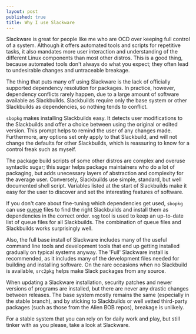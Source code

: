 ```yaml
---
layout: post
published: true
title: Why I use Slackware
---
```


Slackware is great for people like me who are OCD over keeping full control of a system. Although it offers automated tools and scripts for repetitive tasks, it also mandates more user interaction and understanding of the different Linux components than most other distros. This is a good thing, because automated tools don't always do what you expect; they often lead to undesirable changes and untraceable breakage.

The thing that puts many off using Slackware is the lack of officially supported dependency resolution for packages. In practice, however, dependency conflicts rarely happen, due to a large amount of software available as Slackbuilds. Slackbuilds require only the base system or other Slackbuilds as dependencies, so nothing tends to conflict.

`sbopkg` makes installing Slackbuilds easy. It detects user modifications to the Slackbuilds and offer a choice between using the original or edited version. This prompt helps to remind the user of any changes made. Furthermore, any options set only apply to that Slackbuild, and will not change the defaults for other Slackbuilds, which is reassuring to know for a control freak such as myself.

The package build scripts of some other distros are complex and overuse syntactic sugar; this sugar helps package maintainers who do a lot of packaging, but adds unecessary layers of abstraction and complexity for the average user. Conversely, Slackbuilds use simple, standard, but well documented shell script. Variables listed at the start of Slackbuilds make it easy for the user to discover and set the interesting features of software.

If you don't care about fine-tuning which dependencies get used, `sbopkg` can use [queue](http://www.sbopkg.org/queues.php) files to find the right Slackbuilds and install them as dependencies in the correct order. `sqg` tool is used to keep an up-to-date list of queue files for all Slackbuilds. The combination of queue files and Slackbuilds works surprisingly well. 

Also, the full base install of Slackware includes many of the useful command line tools and development tools that end up getting installed gradually on typical systems anyway. The 'Full' Slackware install is recommended, as it includes many of the development files needed for building and installing software. On the rare occasions when no Slackbuild is available, `src2pkg` helps make Slack packages from any source.

When updating a Slackware installation, security patches and newer versions of programs are installed, but there are never any drastic changes between releases. The base system mostly remains the same (especially in the stable branch), and by sticking to Slackbuilds or well vetted third-party packages (such as those from the Alien BOB repos), breakage is unlikely.

For a stable system that you can rely on for daily work and play, but still tinker with as you please, take a look at Slackware.
